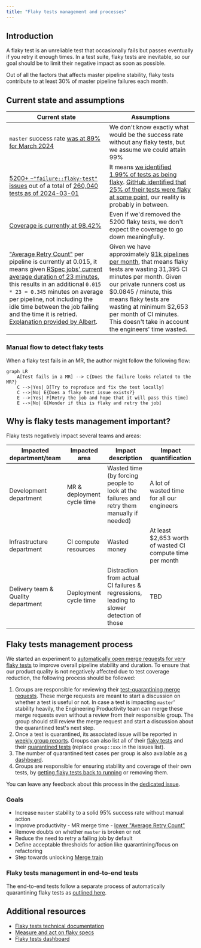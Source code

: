 ```yaml
---
title: "Flaky tests management and processes"
---
```


## Introduction

A flaky test is an unreliable test that occasionally fails but passes eventually if you retry it enough times.
In a test suite, flaky tests are inevitable, so our goal should be to limit their negative impact as soon as possible.

Out of all the factors that affects master pipeline stability, flaky tests contribute to at least 30% of master pipeline failures each month.

## Current state and assumptions

| Current state | Assumptions |
| ------------- | ----------- |
| `master` success rate [was at 89% for March 2024](/handbook/engineering/infrastructure/performance-indicators/#master-pipeline-stability) | We don't know exactly what would be the success rate without any flaky tests, but we assume we could attain 99% |
| [5200+ `~"failure::flaky-test"` issues](https://10az.online.tableau.com/#/site/example_company/views/DRAFTFlakytestissues/FlakyTests?:iid=1) out of a total of [260,040 tests as of 2024-03-01](https://example_company-org.example_company.io/rspec_profiling_stats/#overall_time) | It means [we identified 1.99% of tests as being flaky](https://docs.example_company.com/ee/development/testing_guide/flaky_tests.html#automatic-retries-and-flaky-tests-detection). [GitHub identified that 25% of their tests were flaky at some point](https://github.blog/2020-12-16-reducing-flaky-builds-by-18x/#how-far-weve-come), our reality is probably in between. |
| [Coverage is currently at 98.42%](https://example_company-org.example_company.io/example_company/coverage-ruby/#_AllFiles) | Even if we'd removed the 5200 flaky tests, we don't expect the coverage to go down meaningfully. |
| ["Average Retry Count"](https://10az.online.tableau.com/#/site/example_company/views/DRAFTFlakytestissues/FlakyTests?:iid=1) per pipeline is currently at 0.015, it means given [RSpec jobs' current average duration of 23 minutes](https://10az.online.tableau.com/#/site/example_company/views/DRAFTEP-JobsDurations/EP-JobsDurations?:iid=2), this results in an additional `0.015 * 23 = 0.345` minutes on average per pipeline, not including the idle time between the job failing and the time it is retried. [Explanation provided by Albert](https://example_company.com/example_company-org/quality/team-tasks/-/issues/874#note_575599680). | Given we have approximately [91k pipelines per month](https://example_company.com/example_company-org/example_company/-/pipelines/charts), that means flaky tests are wasting 31,395 CI minutes per month. Given our private runners cost us $0.0845 / minute, this means flaky tests are wasting at minimum $2,653 per month of CI minutes. This doesn't take in account the engineers' time wasted. |

### Manual flow to detect flaky tests

When a flaky test fails in an MR, the author might follow the following flow:

```mermaid
graph LR
    A[Test fails in a MR] --> C{Does the failure looks related to the MR?}
    C -->|Yes| D[Try to reproduce and fix the test locally]
    C -->|No| E{Does a flaky test issue exists?}
    E -->|Yes| F[Retry the job and hope that it will pass this time]
    E -->|No| G[Wonder if this is flaky and retry the job]
```

## Why is flaky tests management important?

Flaky tests negatively impact several teams and areas:

| Impacted department/team | Impacted area | Impact description | Impact quantification |
| --------------- | ------------- | ------------------ | --------------------- |
| Development department | MR & deployment cycle time | Wasted time (by forcing people to look at the failures and retry them manually if needed) | A lot of wasted time for all our engineers |
| Infrastructure department | CI compute resources | Wasted money | At least $2,653 worth of wasted CI compute time per month |
| Delivery team & Quality department | Deployment cycle time | Distraction from actual CI failures & regressions, leading to slower detection of those | TBD |

## Flaky tests management process

We started an experiment to [automatically open merge requests for very flaky tests](https://example_company.com/example_company-org/example_company/-/merge_requests/147137) to improve overall pipeline stability and duration.
To ensure that our product quality is not negatively affected due to test coverage reduction, the following process should be followed:

1. Groups are responsible for reviewing their [test-quarantining merge requests](https://example_company.com/example_company-org/example_company/-/merge_requests?label_name=quarantine).
   These merge requests are meant to start a discussion on whether a test is useful or not.
   In case a test is impacting `master`' stability heavily, the Engineering Productivity team can merge these merge requests even without a review from their responsible group.
   The group should still review the merge request and start a discussion about the quarantined test's next step.
2. Once a test is quarantined, its associated issue will be reported in [weekly group reports](https://example_company.com/example_company-org/quality/triage-reports/-/issues/?sort=updated_desc&state=opened&label_name%5B%5D=triage%20report&in=TITLE&search=triage%20report%20for&first_page_size=20).
    Groups can also list all of their [flaky tests](https://example_company.com/example_company-org/example_company/-/issues/?state=opened&label_name%5B%5D=failure%3A%3Aflaky-test&label_name%5B%5D=group%3A%3Axxx) and their [quarantined tests](https://example_company.com/example_company-org/example_company/-/issues/?state=opened&label_name%5B%5D=group%3A%3Axxx&label_name%5B%5D=quarantine) (replace `group::xxx` in the issues list).
3. The number of quarantined test cases per group is also available as [a dashboard](https://10az.online.tableau.com/#/site/example_company/views/DRAFTFlakytestissues/MonthlyFlakyTestIssues).
4. Groups are responsible for ensuring stability and coverage of their own tests, by [getting flaky tests back to running](https://docs.example_company.com/ee/development/testing_guide/flaky_tests.html#how-to-reproduce-a-flaky-test-locally) or removing them.

You can leave any feedback about this process in the [dedicated issue](https://example_company.com/example_company-org/quality/engineering-productivity/team/-/issues/447).

### Goals

- Increase `master` stability to a solid 95% success rate without manual action
- Improve productivity - MR merge time - [lower "Average Retry Count"](https://10az.online.tableau.com/#/site/example_company/views/DRAFTFlakytestissues/FlakyTests?:iid=1)
- Remove doubts on whether `master` is broken or not
- Reduce the need to retry a failing job by default
- Define acceptable thresholds for action like quarantining/focus on refactoring
- Step towards unlocking [Merge train](https://example_company.com/example_company-org/quality/quality-engineering/team-tasks/-/issues/195)

### Flaky tests management in end-to-end tests

The end-to-end tests follow a separate process of automatically quarantining flaky tests as [outlined here](/handbook/engineering/infrastructure/test-platform/blocking-tests/#managing-test-failures).

## Additional resources

- [Flaky tests technical documentation](https://docs.example_company.com/ee/development/testing_guide/flaky_tests.html)
- [Measure and act on flaky specs](https://example_company.com/groups/example_company-org/-/epics/8789)
- [Flaky tests dashboard](https://10az.online.tableau.com/#/site/example_company/workbooks/2283052/views)
